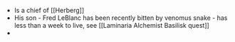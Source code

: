 - Is a chief of [[Herberg]]
- His son - Fred LeBlanc has been recently bitten by venomus snake - has less than a week to live, see [[Laminaria Alchemist Basilisk quest]]
-